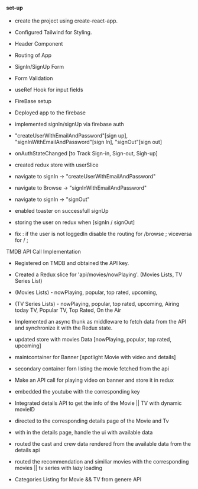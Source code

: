#### set-up

- create the project using create-react-app.
- Configured Tailwind for Styling.
- Header Component
- Routing of App
- SignIn/SignUp Form
- Form Validation
- useRef Hook for input fields
- FireBase setup
- Deployed app to the firebase
- implemented signIn/signUp via firebase auth
- "createUserWithEmailAndPassword"[sign up], "signInWithEmailAndPassword"[sign In],
"signOut"[sign out]
- onAuthStateChanged [to Track Sign-in, Sign-out, Sigh-up]
- created redux store with userSlice

- navigate to signIn -> "createUserWithEmailAndPassword"
- navigate to Browse -> "signInWithEmailAndPassword"
- navigate to signIn -> "signOut"

- enabled toaster on successfull signUp
- storing the user on redux when [signIn / signOut]
- fix : if the user is not loggedIn disable the routing for /browse ; viceversa for / ;


TMDB API Call Implementation

- Registered on TMDB and obtained the API key.
- Created a Redux slice for 'api/movies/nowPlaying'. (Movies Lists, TV Series List)
- (Movies Lists) - nowPlaying, popular, top rated, upcoming, 
- (TV Series Lists) - nowPlaying, popular, top rated, upcoming, Airing today TV, Popular TV, Top Rated, On the Air
- Implemented an async thunk as middleware to fetch data from the API and synchronize it with the Redux state.
- updated store with movies Data [nowPlaying, popular, top rated, upcoming]
- maintcontainer for Banner [spotlight Movie with video and details]
- secondary container forn listing the movie fetched from the api
- Make an API call for playing video on banner and store it in redux
- embedded the youtube with the corresponding key

- Integrated details API to get the info of the Movie || TV with dynamic movieID
- directed to the corresponding details page of the Movie and Tv
- with in the details page, handle the ui with available data
- routed the cast and crew data rendered from the available data from the details api
- routed the recommendation and similiar movies with the corresponding movies || tv series with lazy loading

- Categories Listing for Movie && TV from genere API




